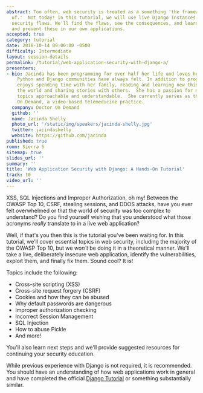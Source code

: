 ```yaml
---
abstract: Too often, web security is treated as a something 'the framework takes care
  of.'  Not today! In this tutorial, we will use live Django instances that have some
  security flaws. We'll find the flaws, see the consequences, and learn how to fix
  and prevent these in our own applications.
accepted: true
category: tutorial
date: 2018-10-14 09:00:00 -0500
difficulty: Intermediate
layout: session-details
permalink: /tutorial/web-application-security-with-django-a/
presenters:
- bio: Jacinda has been programming for over half her life and loves how special the
    Python and Django communities have always felt. In addition to programming, Jacinda
    enjoys spending time with her family, reading and learning new things, traveling
    the world and sharing stories with others.  She has a passion for making technical
    topics approachable and understandable.  She currently serves as the CTO at Doctor
    On Demand, a video-based telemedicine practice.
  company: Doctor On Demand
  github: ''
  name: Jacinda Shelly
  photo_url: '/static/img/speakers/jacinda-shelly.jpg'
  twitter: jacindashelly
  website: https://github.com/jacinda
published: true
room: Sierra 5
sitemap: true
slides_url: ''
summary: ''
title: 'Web Application Security with Django: A Hands-On Tutorial'
track: t0
video_url: ''
---
```


XSS, SQL Injections and Improper Authorization, oh my!  Between the OWASP Top 10, CSRF, stealing sessions, and DDOS attacks, have you ever felt overwhelmed or that the world of security was too complex to understand?  Do you find yourself wishing that you understood what those acronyms *really* translate to in a live web application?

Well, if that's you then this is the tutorial you've been waiting for.  In this tutorial, we'll cover essential topics in web security, including the majority of the OWASP Top 10, but we *won't* be doing it in a theoretical manner.  We'll take a live, deliberately insecure web application, identify the vulnerabilities, exploit them, and finally fix them.  Sound cool?  It is!

Topics include the following:

* Cross-site scripting (XSS)
* Cross-site request forgery (CSRF)
* Cookies and how they can be abused
* Why default passwords are dangerous
* Improper authorization checking
* Incorrect Session Management
* SQL Injection
* How to abuse Pickle
* And more!

You'll also learn next steps and we'll provide suggested resources for continuing your security education.

While previous experience with Django is not required, it is recommended.  You should have an understanding of how web applications work in general and have completed the official [Django Tutorial](https://docs.djangoproject.com/en/2.1/intro/tutorial01/) or something substantially similar.
